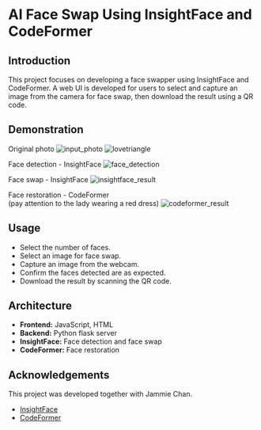 # AI Face Swap Using InsightFace and CodeFormer

## Introduction
This project focuses on developing a face swapper using InsightFace and CodeFormer. 
A web UI is developed for users to select and capture an image from the camera for face swap, 
then download the result using a QR code.

## Demonstration
Original photo
![input_photo](https://github.com/user-attachments/assets/73f0b846-fd19-4c98-94d6-6b12397556e3)
![lovetriangle](https://github.com/user-attachments/assets/8a06e6e1-5ef6-40f5-b315-d657084ccdc9)

Face detection - InsightFace
![face_detection](https://github.com/user-attachments/assets/c67bac5f-6850-4a65-8b43-87475b651ef4)

Face swap - InsightFace
![insightface_result](https://github.com/user-attachments/assets/3588812e-83f1-49b6-ba9e-e2f382ca1223)

Face restoration - CodeFormer
<br/> (pay attention to the lady wearing a red dress)
![codeformer_result](https://github.com/user-attachments/assets/e0719933-4367-4a38-a47a-e8d5425e5b24)

## Usage
- Select the number of faces.
- Select an image for face swap.
- Capture an image from the webcam.
- Confirm the faces detected are as expected.
- Download the result by scanning the QR code.

## Architecture
- **Frontend:** JavaScript, HTML
- **Backend:** Python flask server
- **InsightFace:** Face detection and face swap
- **CodeFormer:** Face restoration

## Acknowledgements
This project was developed together with Jammie Chan.
- [InsightFace](https://insightface.ai/)
- [CodeFormer](https://github.com/sczhou/CodeFormer)
